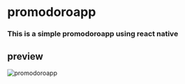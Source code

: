 # promodoroapp
### This is a simple promodoroapp using react native
## preview
![promodoroapp](https://user-images.githubusercontent.com/78022534/216026494-d15562d1-1ac9-40c8-aad5-1a4c1cc85fd2.png)
